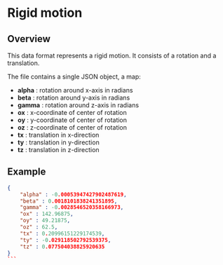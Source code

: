 # Rigid motion

## Overview

This data format represents a rigid motion.
It consists of a rotation and a translation.

The file contains a single JSON object, a map:

- **alpha** : rotation around x-axis in radians
- **beta** : rotation around y-axis in radians
- **gamma** : rotation around z-axis in radians
- **ox** : x-coordinate of center of rotation
- **oy** : y-coordinate of center of rotation
- **oz** : z-coordinate of center of rotation
- **tx** : translation in x-direction
- **ty** : translation in y-direction
- **tz** : translation in z-direction

## Example

````json
{
	"alpha" : -0.00053947427902487619,
	"beta" : 0.0018101838241351895,
	"gamma" : -0.0028546520358166973,
	"ox" : 142.96875,
	"oy" : 49.21875,
	"oz" : 62.5,
	"tx" : 0.20996151229174539,
	"ty" : -0.029118502792539375,
	"tz" : 0.077504038825920635
}
```

